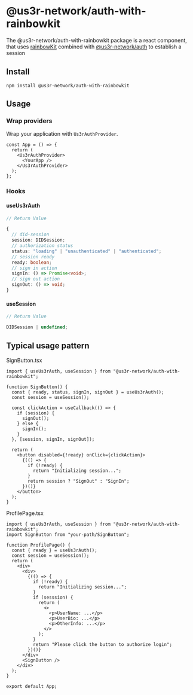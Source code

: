 # @us3r-network/auth-with-rainbowkit

The @us3r-network/auth-with-rainbowkit package is a react component, that uses [rainbowKit](https://www.rainbowkit.com/) combined with [@us3r-network/auth](https://github.com/us3r-network/s3-jssdk/tree/main/packages/auth) to establish a session

## Install

```
npm install @us3r-network/auth-with-rainbowkit
```

## Usage

### Wrap providers

Wrap your application with `Us3rAuthProvider`.

```tsx
const App = () => {
  return (
    <Us3rAuthProvider>
      <YourApp />
    </Us3rAuthProvider>
  );
};
```

### Hooks

#### useUs3rAuth

```ts
// Return Value

{
  // did-session
  session: DIDSession;
  // authorization status
  status: "loading" | "unauthenticated" | "authenticated";
  // session ready
  ready: boolean;
  // sign in action
  signIn: () => Promise<void>;
  // sign out action
  signOut: () => void;
}
```

#### useSession

```ts
// Return Value

DIDSession | undefined;
```

## Typical usage pattern

SignButton.tsx

```tsx
import { useUs3rAuth, useSession } from "@us3r-network/auth-with-rainbowkit";

function SignButton() {
  const { ready, status, signIn, signOut } = useUs3rAuth();
  const session = useSession();

  const clickAction = useCallback(() => {
    if (session) {
      signOut();
    } else {
      signIn();
    }
  }, [session, signIn, signOut]);

  return (
    <button disabled={!ready} onClick={clickAction}>
      {(() => {
        if (!ready) {
          return "Initializing session...";
        }
        return session ? "SignOut" : "SignIn";
      })()}
    </button>
  );
}
```

ProfilePage.tsx

```tsx
import { useUs3rAuth, useSession } from "@us3r-network/auth-with-rainbowkit";
import SignButton from "your-path/SignButton";

function ProfilePage() {
  const { ready } = useUs3rAuth();
  const session = useSession();
  return (
    <div>
      <div>
        {(() => {
          if (!ready) {
            return "Initializing session...";
          }
          if (sesssion) {
            return (
              <>
                <p>UserName: ...</p>
                <p>UserBio: ...</p>
                <p>OtherInfo: ...</p>
              </>
            );
          }
          return "Please click the button to authorize login";
        })()}
      </div>
      <SignButton />
    </div>
  );
}

export default App;
```
